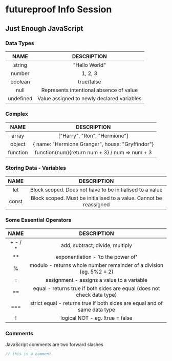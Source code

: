 # futureproof Info Session

## Just Enough JavaScript

### Data Types

|NAME|DESCRIPTION|
|:--:|:---------:|
|string|"Hello World"|
|number|1, 2, 3|
|boolean|true/false|
|null|Represents intentional absence of value|
|undefined|Value assigned to newly declared variables|

### Complex

|NAME|DESCRIPTION|
|:--:|:---------:|
|array|["Harry", "Ron", "Hermione"]|
|object|{ name: "Hermione Granger", house: "Gryffindor"}|
|function|function(num){return num + 3} / num => num + 3|

### Storing Data - Variables

|NAME|DESCRIPTION|
|:--:|:---------:|
|let|Block scoped. Does not have to be initialised to a value|
|const|Block scoped. Must be initialised to a value. Cannot be reassigned|

### Some Essential Operators

|NAME|DESCRIPTION|
|:--:|:---------:|
|+ - / *|add, subtract, divide, multiply|
|**|exponentiation - 'to the power of'|
|%|modulo - returns whole number remainder of a division (eg. 5%2 = 2)|
|=|assignment - assigns a value to a variable|
|==|equal - returns true if both sides are equal (does not check data type)|
|===|strict equal - returns true if both sides are equal and of same data type|
|!|logical NOT - eg. !true = false|

### Comments

JavaScript comments are two forward slashes
```js
// this is a comment
```